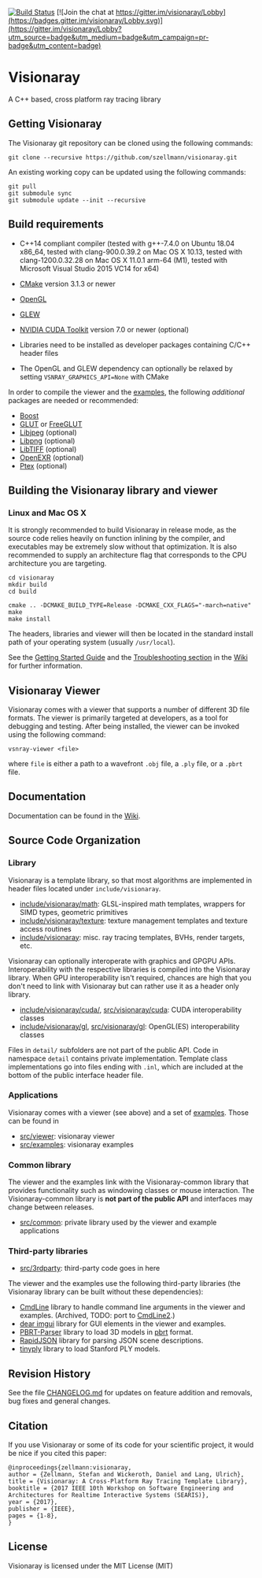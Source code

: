 [![Build Status](https://ci.appveyor.com/api/projects/status/github/szellmann/visionaray?svg=true&branch=master)](https://ci.appveyor.com/project/szellmann/visionaray/branch/master)
[![Join the chat at https://gitter.im/visionaray/Lobby](https://badges.gitter.im/visionaray/Lobby.svg)](https://gitter.im/visionaray/Lobby?utm_source=badge&utm_medium=badge&utm_campaign=pr-badge&utm_content=badge)

Visionaray
==========

A C++ based, cross platform ray tracing library

Getting Visionaray
------------------

The Visionaray git repository can be cloned using the following commands:

```Shell
git clone --recursive https://github.com/szellmann/visionaray.git
```

An existing working copy can be updated using the following commands:

```Shell
git pull
git submodule sync
git submodule update --init --recursive
```

Build requirements
------------------

- C++14 compliant compiler
   (tested with g++-7.4.0 on Ubuntu 18.04 x86_64,
    tested with clang-900.0.39.2 on Mac OS X 10.13,
    tested with clang-1200.0.32.28 on Mac OS X 11.0.1 arm-64 (M1),
    tested with Microsoft Visual Studio 2015 VC14 for x64)

- [CMake][1] version 3.1.3 or newer
- [OpenGL][12]
- [GLEW][3]
- [NVIDIA CUDA Toolkit][4] version 7.0 or newer (optional)

- Libraries need to be installed as developer packages containing C/C++ header files
- The OpenGL and GLEW dependency can optionally be relaxed by setting `VSNRAY_GRAPHICS_API=None` with CMake

In order to compile the viewer and the [examples](/src/examples), the following _additional_ packages are needed or recommended:

- [Boost][2]
- [GLUT][5] or [FreeGLUT][6]
- [Libjpeg][7] (optional)
- [Libpng][8] (optional)
- [LibTIFF][9] (optional)
- [OpenEXR][10] (optional)
- [Ptex][13] (optional)



Building the Visionaray library and viewer
------------------------------------------

### Linux and Mac OS X

It is strongly recommended to build Visionaray in release mode, as the source code relies heavily on function inlining by the compiler, and executables may be extremely slow without that optimization.
It is also recommended to supply an architecture flag that corresponds to the CPU architecture you are targeting.

```Shell
cd visionaray
mkdir build
cd build

cmake .. -DCMAKE_BUILD_TYPE=Release -DCMAKE_CXX_FLAGS="-march=native"
make
make install
```

The headers, libraries and viewer will then be located in the standard install path of your operating system (usually `/usr/local`).

See the [Getting Started Guide](https://github.com/szellmann/visionaray/wiki/Getting-started) and the [Troubleshooting section](https://github.com/szellmann/visionaray/wiki/Troubleshooting) in the [Wiki](https://github.com/szellmann/visionaray/wiki) for further information.


Visionaray Viewer
-----------------

Visionaray comes with a viewer that supports a number of different 3D file formats. The viewer is primarily targeted at developers, as a tool for debugging and testing.
After being installed, the viewer can be invoked using the following command:

```Shell
vsnray-viewer <file>
```

where `file` is either a path to a wavefront `.obj` file, a `.ply` file, or a `.pbrt` file.

Documentation
-------------

Documentation can be found in the [Wiki](https://github.com/szellmann/visionaray/wiki).


Source Code Organization
------------------------

### Library

Visionaray is a template library, so that most algorithms are implemented in header files located under `include/visionaray`.

- [include/visionaray/math](/include/visionaray/math): GLSL-inspired math templates, wrappers for SIMD types, geometric primitives
- [include/visionaray/texture](/include/visionaray/texture): texture management templates and texture access routines
- [include/visionaray](/include/visionaray): misc. ray tracing templates, BVHs, render targets, etc.

Visionaray can optionally interoperate with graphics and GPGPU APIs. Interoperability with the respective libraries is compiled into the Visionaray library. When GPU interoperability isn't required, chances are high that you don't need to link with Visionaray but can rather use it as a header only library.

- [include/visionaray/cuda/](/include/visionaray/cuda/), [src/visionaray/cuda](/src/visionaray/cuda): CUDA interoperability classes
- [include/visionaray/gl](/include/visionaray/gl), [src/visionaray/gl](/src/visionaray/gl): OpenGL(ES) interoperability classes

Files in `detail/` subfolders are not part of the public API. Code in namespace `detail` contains private implementation. Template class implementations go into files ending with `.inl`, which are included at the bottom of the public interface header file.

### Applications

Visionaray comes with a viewer (see above) and a set of [examples](/src/examples). Those can be found in

- [src/viewer](/src/viewer): visionaray viewer 
- [src/examples](/src/examples): visionaray examples

### Common library

The viewer and the examples link with the Visionaray-common library that provides functionality such as windowing classes or mouse interaction. The Visionaray-common library is **not part of the public API** and interfaces may change between releases.

- [src/common](/src/common): private library used by the viewer and example applications

### Third-party libraries

- [src/3rdparty](/src/3rdparty): third-party code goes in here

The viewer and the examples use the following third-party libraries (the Visionaray library can be built without these dependencies):
- [CmdLine](https://github.com/abolz/CmdLine) library to handle command line arguments in the viewer and examples. (Archived, TODO: port to [CmdLine2](https://github.com/abolz/CmdLine2).)
- [dear imgui](https://github.com/ocornut/imgui) library for GUI elements in the viewer and examples.
- [PBRT-Parser](https://github.com/ingowald/pbrt-parser) library to load 3D models in [pbrt](https://github.com/mmp/pbrt-v3) format.
- [RapidJSON](http://rapidjson.org/) library for parsing JSON scene descriptions.
- [tinyply](https://github.com/ddiakopoulos/tinyply) library to load Stanford PLY models.

Revision History
----------------

See the file [CHANGELOG.md](/CHANGELOG.md) for updates on feature addition and removals, bug fixes and general changes.

Citation
--------

If you use Visionaray or some of its code for your scientific project, it would be nice if you cited this paper:
```
@inproceedings{zellmann:visionaray,
author = {Zellmann, Stefan and Wickeroth, Daniel and Lang, Ulrich},
title = {Visionaray: A Cross-Platform Ray Tracing Template Library},
booktitle = {2017 IEEE 10th Workshop on Software Engineering and Architectures for Realtime Interactive Systems (SEARIS)},
year = {2017},
publisher = {IEEE},
pages = {1-8},
}
```


License
-------

Visionaray is licensed under the MIT License (MIT)


[1]:    http://www.cmake.org/download/
[2]:    http://www.boost.org/users/download/
[3]:    http://glew.sourceforge.net/
[4]:    https://developer.nvidia.com/cuda-toolkit
[5]:    https://www.opengl.org/resources/libraries/glut/
[6]:    http://freeglut.sourceforge.net/index.php#download
[7]:    http://libjpeg.sourceforge.net/
[8]:    http://libpng.sourceforge.net
[9]:    http://www.libtiff.org
[10]:   http://www.openexr.com/
[12]:   https://www.opengl.org
[13]:   https://github.com/wdas/ptex
